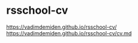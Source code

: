# rsschool-cv
https://vadimdemiden.github.io/rsschool-cv/
https://vadimdemiden.github.io/rsschool-cv/cv.md
